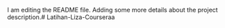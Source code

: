 I am editing the README file. Adding some more details about the project description.# Latihan-Liza-Courseraa
